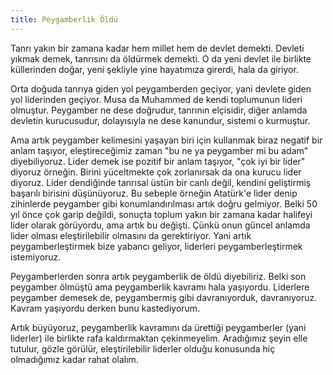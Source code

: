 ```yaml
---
title: Peygamberlik Öldü
---
```


Tanrı yakın bir zamana kadar hem millet hem de devlet demekti. Devleti yıkmak
demek, tanrısını da öldürmek demekti. O da yeni devlet ile birlikte küllerinden
doğar, yeni şekliyle yine hayatımıza girerdi, hala da giriyor.

Orta doğuda tanrıya giden yol peygamberden geçiyor, yani devlete giden yol
liderinden geçiyor. Musa da Muhammed de kendi toplumunun lideri olmuştur.
Peygamber ne dese doğrudur, tanrının elçisidir, diğer anlamda devletin
kurucusudur, dolayısıyla ne dese kanundur, sistemi o kurmuştur.

Ama artık peygamber kelimesini yaşayan biri için kullanmak biraz negatif bir
anlam taşıyor, eleştireceğimiz zaman "bu ne ya peygamber mi bu adam"
diyebiliyoruz. Lider demek ise pozitif bir anlam taşıyor, "çok iyi bir lider"
diyoruz örneğin. Birini yüceltmekte çok zorlanırsak da ona kurucu lider diyoruz.
Lider dendiğinde tanrısal üstün bir canlı değil, kendini geliştirmiş başarılı
birisini düşünüyoruz. Bu sebeple örneğin Atatürk'e lider denip zihinlerde
peygamber gibi konumlandırılması artık doğru gelmiyor. Belki 50 yıl önce çok
garip değildi, sonuçta toplum yakın bir zamana kadar halifeyi lider olarak
görüyordu, ama artık bu değişti. Çünkü onun güncel anlamda lider olması
eleştirilebilir olmasını da gerektiriyor. Yani artık peygamberleştirmek bize
yabancı geliyor, liderleri peygamberleştirmek istemiyoruz.

Peygamberlerden sonra artık peygamberlik de öldü diyebiliriz. Belki son
peygamber ölmüştü ama peygamberlik kavramı hala yaşıyordu. Liderlere peygamber
demesek de, peygambermiş gibi davranıyorduk, davranıyoruz. Kavram yaşıyordu
derken bunu kastediyorum.

Artık büyüyoruz, peygamberlik kavramını da ürettiği peygamberler (yani liderler)
ile birlikte rafa kaldırmaktan çekinmeyelim. Aradığımız şeyin elle tutulur,
gözle görülür, eleştirilebilir liderler olduğu konusunda hiç olmadığımız kadar
rahat olalım.
